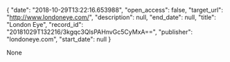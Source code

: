 {
  "date": "2018-10-29T13:22:16.653988", 
  "open_access": false, 
  "target_url": "http://www.londoneye.com/", 
  "description": null, 
  "end_date": null, 
  "title": "London Eye", 
  "record_id": "20181029T132216/3kgqc3QlsPAHnvGc5CyMxA==", 
  "publisher": "londoneye.com", 
  "start_date": null
}

None